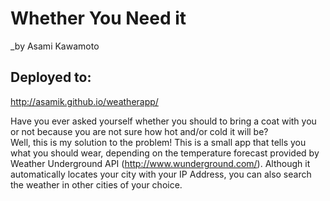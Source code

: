# Whether You Need it
_by Asami Kawamoto

## Deployed to:
http://asamik.github.io/weatherapp/

Have you ever asked yourself whether you should to bring a coat with you or not because you are not sure how hot and/or cold it will be?  
Well, this is my solution to the problem!
This is a small app that tells you what you should wear, depending on the temperature forecast provided by Weather Underground API (http://www.wunderground.com/).  Although it automatically locates your city with your IP Address, you can also search the weather in other cities of your choice.

